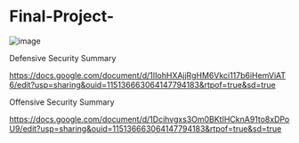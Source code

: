 # Final-Project-
![image](https://user-images.githubusercontent.com/88988729/156908734-ff027f52-c388-4679-a90b-38208fd8514f.png)

Defensive Security Summary

https://docs.google.com/document/d/1IIohHXAjjRgHM6Vkci117b6iHemViAT6/edit?usp=sharing&ouid=115136663064147794183&rtpof=true&sd=true

Offensive Security Summary

https://docs.google.com/document/d/1Dcihvgxs3Om0BKtIHCknA91to8xDPoU9/edit?usp=sharing&ouid=115136663064147794183&rtpof=true&sd=true

